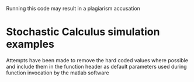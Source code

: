 Running this code may result in a plagiarism accusation

# Stochastic Calculus simulation examples

Attempts have been made to remove the hard coded values where possible and include them in the function header
as default parameters used during function invocation by the matlab software

